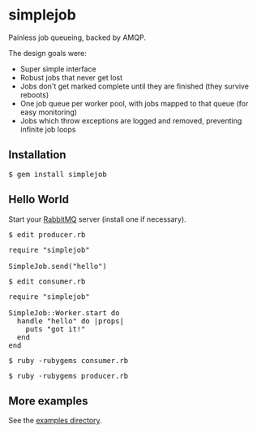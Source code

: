 simplejob
=========

Painless job queueing, backed by AMQP.

The design goals were:

* Super simple interface
* Robust jobs that never get lost
* Jobs don't get marked complete until they are finished (they survive reboots)
* One job queue per worker pool, with jobs mapped to that queue (for easy monitoring)
* Jobs which throw exceptions are logged and removed, preventing infinite job loops

Installation
------------

<pre>
$ gem install simplejob
</pre>

Hello World
-----------

Start your [RabbitMQ](http://www.rabbitmq.com/) server (install one if necessary).

<pre>
$ edit producer.rb
</pre>

<pre>
require "simplejob"

SimpleJob.send("hello")
</pre>

<pre>
$ edit consumer.rb
</pre>

<pre>
require "simplejob"

SimpleJob::Worker.start do
  handle "hello" do |props|
    puts "got it!"
  end
end
</pre>

<pre>
$ ruby -rubygems consumer.rb
</pre>

<pre>
$ ruby -rubygems producer.rb
</pre>

More examples
-------------

See the [examples directory](http://github.com/kenpratt/simple-job-queue/tree/master/examples).

